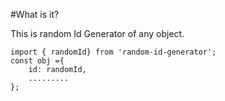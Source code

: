 #What is it?

This is random Id Generator of any object.


```
import { randomId} from 'random-id-generator';
const obj ={
    id: randomId,
    .........
};

```
